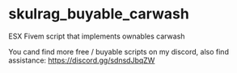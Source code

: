 # skulrag_buyable_carwash
ESX Fivem script that implements ownables carwash

You cand find more free / buyable scripts on my discord, also find assistance:
https://discord.gg/sdnsdJbqZW
